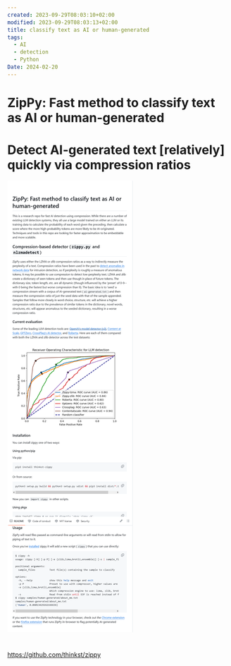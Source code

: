 ```yaml
---
created: 2023-09-29T08:03:10+02:00
modified: 2023-09-29T08:03:13+02:00
title: classify text as AI or human-generated
tags:
  - AI
  - detection
  - Python
Date: 2024-02-20
---
```

# ZipPy: Fast method to classify text as AI or human-generated

# Detect AI-generated text [relatively] quickly via compression ratios

![](../_asset/2023-09-29_DetectAI-generatedText_image_1.png)

# 
<https://github.com/thinkst/zippy>

